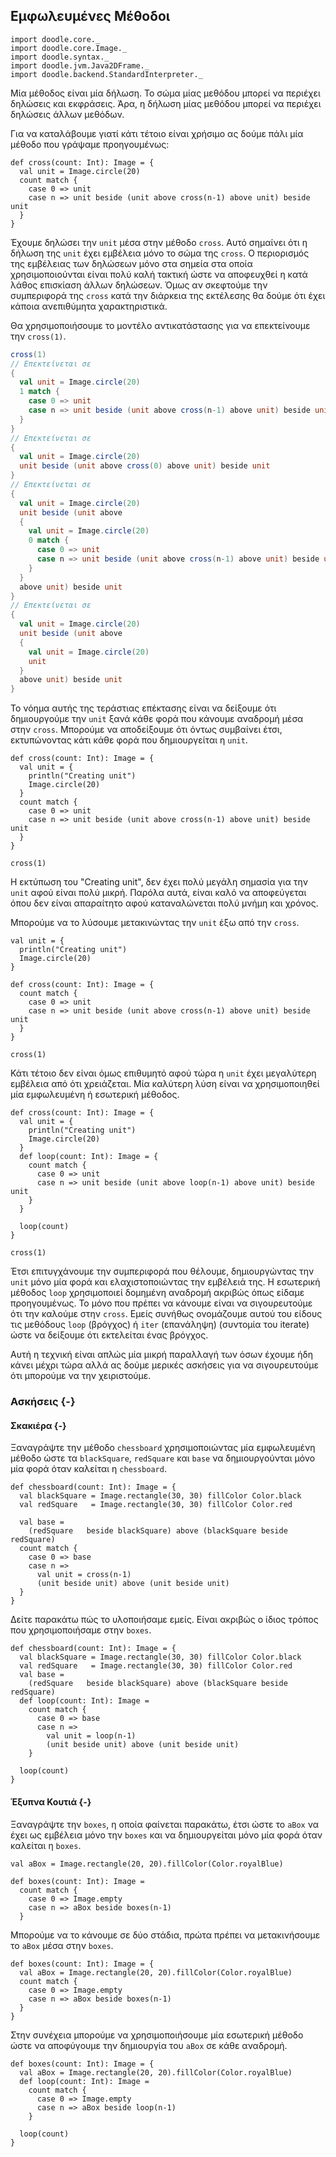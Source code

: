 ## Εμφωλευμένες Μέθοδοι

```tut:invisible
import doodle.core._
import doodle.core.Image._
import doodle.syntax._
import doodle.jvm.Java2DFrame._
import doodle.backend.StandardInterpreter._
```

Μία μέθοδος είναι μία δήλωση.
Το σώμα μίας μεθόδου μπορεί να περιέχει δηλώσεις και εκφράσεις.
Άρα, η δήλωση μίας μεθόδου μπορεί να περιέχει δηλώσεις άλλων μεθόδων.

Για να καταλάβουμε γιατί κάτι τέτοιο είναι χρήσιμο ας δούμε πάλι μία μέθοδο που γράψαμε προηγουμένως:

```tut:book
def cross(count: Int): Image = {
  val unit = Image.circle(20)
  count match {
    case 0 => unit
    case n => unit beside (unit above cross(n-1) above unit) beside unit
  }
}
```

Έχουμε δηλώσει την `unit` μέσα στην μέθοδο `cross`.
Αυτό σημαίνει ότι η δήλωση της `unit` έχει εμβέλεια μόνο το σώμα της `cross`.
Ο περιορισμός της εμβέλειας των δηλώσεων μόνο στα σημεία στα οποία χρησιμοποιούνται είναι πολύ καλή τακτική ώστε να αποφευχθεί η κατά λάθος επισκίαση άλλων δηλώσεων. Όμως αν σκεφτούμε την συμπεριφορά της `cross` κατά την διάρκεια της εκτέλεσης θα δούμε ότι έχει κάποια ανεπιθύμητα χαρακτηριστικά.

Θα χρησιμοποιήσουμε το μοντέλο αντικατάστασης για να επεκτείνουμε την `cross(1)`.

```scala
cross(1)
// Επεκτείνεται σε
{
  val unit = Image.circle(20)
  1 match {
    case 0 => unit
    case n => unit beside (unit above cross(n-1) above unit) beside unit
  }
}
// Επεκτείνεται σε
{
  val unit = Image.circle(20)
  unit beside (unit above cross(0) above unit) beside unit
}
// Επεκτείνεται σε
{
  val unit = Image.circle(20)
  unit beside (unit above 
  {
    val unit = Image.circle(20)
    0 match {
      case 0 => unit
      case n => unit beside (unit above cross(n-1) above unit) beside unit
    }
  }
  above unit) beside unit
}
// Επεκτείνεται σε
{
  val unit = Image.circle(20)
  unit beside (unit above 
  {
    val unit = Image.circle(20)
    unit
  }
  above unit) beside unit
}
```

Το νόημα αυτής της τεράστιας επέκτασης είναι να δείξουμε ότι δημιουργούμε την `unit` ξανά κάθε φορά που κάνουμε αναδρομή μέσα στην `cross`.
Μπορούμε να αποδείξουμε ότι όντως συμβαίνει έτσι, εκτυπώνοντας κάτι κάθε φορά που δημιουργείται η `unit`.

```tut:book
def cross(count: Int): Image = {
  val unit = { 
    println("Creating unit")
    Image.circle(20)
  }
  count match {
    case 0 => unit
    case n => unit beside (unit above cross(n-1) above unit) beside unit
  }
}

cross(1)
```

Η εκτύπωση του "Creating unit", δεν έχει πολύ μεγάλη σημασία για την `unit` αφού είναι πολύ μικρή. Παρόλα αυτά, είναι καλό να αποφεύγεται όπου δεν είναι απαραίτητο αφού καταναλώνεται πολύ μνήμη και χρόνος.

Μπορούμε να το λύσουμε μετακινώντας την `unit` έξω από την `cross`.

```tut:book
val unit = { 
  println("Creating unit")
  Image.circle(20)
}

def cross(count: Int): Image = {
  count match {
    case 0 => unit
    case n => unit beside (unit above cross(n-1) above unit) beside unit
  }
}

cross(1)
```

Κάτι τέτοιο δεν είναι όμως επιθυμητό αφού τώρα η `unit` έχει μεγαλύτερη εμβέλεια από ότι χρειάζεται.
Μία καλύτερη λύση είναι να χρησιμοποιηθεί μία εμφωλευμένη ή εσωτερική μέθοδος.

```tut:book
def cross(count: Int): Image = {
  val unit = { 
    println("Creating unit")
    Image.circle(20)
  }
  def loop(count: Int): Image = {
    count match {
      case 0 => unit
      case n => unit beside (unit above loop(n-1) above unit) beside unit
    }
  }

  loop(count)
}

cross(1)
```

Έτσι επιτυγχάνουμε την συμπεριφορά που θέλουμε, δημιουργώντας την `unit` μόνο μία φορά και ελαχιστοποιώντας την εμβέλειά της.
Η εσωτερική μέθοδος `loop` χρησιμοποιεί δομημένη αναδρομή ακριβώς όπως είδαμε προηγουμένως.
Το μόνο που πρέπει να κάνουμε είναι να σιγουρευτούμε ότι την καλούμε στην `cross`.
Εμείς συνήθως ονομάζουμε αυτού του είδους τις μεθόδους `loop` (βρόγχος) ή `iter` (επανάληψη) (συντομία του iterate) ώστε να δείξουμε ότι εκτελείται ένας βρόγχος.

Αυτή η τεχνική είναι απλώς μία μικρή παραλλαγή των όσων έχουμε ήδη κάνει μέχρι τώρα αλλά ας δούμε μερικές ασκήσεις για να σιγουρευτούμε ότι μπορούμε να την χειριστούμε.


### Ασκήσεις {-}

#### Σκακιέρα {-}

Ξαναγράψτε την μέθοδο `chessboard` χρησιμοποιώντας μία εμφωλευμένη μέθοδο ώστε τα `blackSquare`, `redSquare` και `base` να δημιουργούνται μόνο μία φορά όταν καλείται η `chessboard`.

```tut:book
def chessboard(count: Int): Image = {
  val blackSquare = Image.rectangle(30, 30) fillColor Color.black
  val redSquare   = Image.rectangle(30, 30) fillColor Color.red
  
  val base =
    (redSquare   beside blackSquare) above (blackSquare beside redSquare)
  count match {
    case 0 => base
    case n =>
      val unit = cross(n-1)
      (unit beside unit) above (unit beside unit)
  }
}
```

<div class="solution">

Δείτε παρακάτω πώς το υλοποιήσαμε εμείς. Είναι ακριβώς ο ίδιος τρόπος που χρησιμοποιήσαμε στην `boxes`.

```tut:book
def chessboard(count: Int): Image = {
  val blackSquare = Image.rectangle(30, 30) fillColor Color.black
  val redSquare   = Image.rectangle(30, 30) fillColor Color.red
  val base =
    (redSquare   beside blackSquare) above (blackSquare beside redSquare)
  def loop(count: Int): Image =
    count match {
      case 0 => base
      case n =>
        val unit = loop(n-1)
        (unit beside unit) above (unit beside unit)
    }
    
  loop(count)
}
```
</div>

#### Έξυπνα Κουτιά {-}

Ξαναγράψτε την `boxes`, η οποία φαίνεται παρακάτω, έτσι ώστε το `aBox` να έχει ως εμβέλεια μόνο την `boxes` και να δημιουργείται μόνο μία φορά όταν καλείται η `boxes`.

```tut:silent
val aBox = Image.rectangle(20, 20).fillColor(Color.royalBlue)

def boxes(count: Int): Image =
  count match {
    case 0 => Image.empty
    case n => aBox beside boxes(n-1)
  }
```

<div class="solution">

Μπορούμε να το κάνουμε σε δύο στάδια, πρώτα πρέπει να μετακινήσουμε το `aBox` μέσα στην `boxes`.

```tut:silent
def boxes(count: Int): Image = {
  val aBox = Image.rectangle(20, 20).fillColor(Color.royalBlue)
  count match {
    case 0 => Image.empty
    case n => aBox beside boxes(n-1)
  }
}
```

Στην συνέχεια μπορούμε να χρησιμοποιήσουμε μία εσωτερική μέθοδο ώστε να αποφύγουμε την δημιουργία του `aBox` σε κάθε αναδρομή.

```tut:silent
def boxes(count: Int): Image = {
  val aBox = Image.rectangle(20, 20).fillColor(Color.royalBlue)
  def loop(count: Int): Image =
    count match {
      case 0 => Image.empty
      case n => aBox beside loop(n-1)
    }
    
  loop(count)
}
```
</div>
